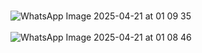 <br>![WhatsApp Image 2025-04-21 at 01 09 35](https://github.com/user-attachments/assets/da427c25-07d2-4c5e-8839-c3ac7c2a9d7f)</br>
<br>![WhatsApp Image 2025-04-21 at 01 08 46](https://github.com/user-attachments/assets/497bf91a-9d6e-45fd-9413-8edb77c2b26a)</br>
